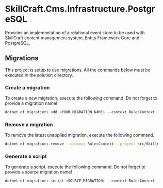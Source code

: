 ﻿# SkillCraft.Cms.Infrastructure.PostgreSQL

Provides an implementation of a relational event store to be used with SkillCraft content management system, Entity Framework Core and PostgreSQL.

## Migrations

This project is setup to use migrations. All the commands below must be executed in the solution directory.

### Create a migration

To create a new migration, execute the following command. Do not forget to provide a migration name!

```sh
dotnet ef migrations add <YOUR_MIGRATION_NAME> --context RulesContext --project src/SkillCraft.Cms.Infrastructure.PostgreSQL --startup-project src/SkillCraft.Cms
```

### Remove a migration

To remove the latest unapplied migration, execute the following command.

```sh
dotnet ef migrations remove --context RulesContext --project src/SkillCraft.Cms.Infrastructure.PostgreSQL --startup-project src/SkillCraft.Cms
```

### Generate a script

To generate a script, execute the following command. Do not forget to provide a source migration name!

```sh
dotnet ef migrations script <SOURCE_MIGRATION> --context RulesContext --project src/SkillCraft.Cms.Infrastructure.PostgreSQL --startup-project src/SkillCraft.Cms
```
